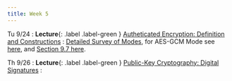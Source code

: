 ```yaml
---
title: Week 5
---
```


Tu 9/24
: **Lecture**{: .label .label-green } [Autheticated Encryption: Definition and Constructions](/assets/lecture-notes/collection-F24.pdf)
    : [Detailed Survey of Modes](https://www.cs.ucdavis.edu/~rogaway/papers/modes.pdf), for AES-GCM Mode see [here](https://eprint.iacr.org/2004/193.pdf), and [Section 9.7 here](https://toc.cryptobook.us/book.pdf).

Th 9/26
: **Lecture**{: .label .label-green } [Public-Key Cryptography: Digital Signatures](/assets/lecture-notes/collection-F24.pdf)
    : 
